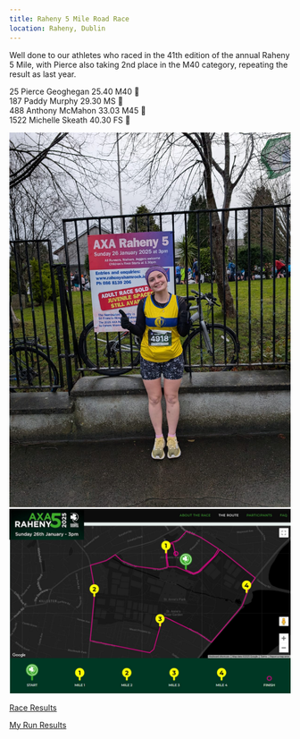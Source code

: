 ```yaml
---
title: Raheny 5 Mile Road Race
location: Raheny, Dublin
---
```


Well done to our athletes who raced in the 41th edition of the annual Raheny 5 Mile, with Pierce also taking 2nd place in the M40 category, repeating the result as last year.<br> 

25 Pierce Geoghegan 25.40 M40 🥈<br>
187 Paddy Murphy 29.30 MS 🥈 <br>
488 Anthony McMahon 33.03 M45 🥉<br>
1522 Michelle Skeath 40.30 FS 🥉<br>

<img src="/assets/images/races/2025/2025-01-26-raheny_5m_michelle.jpg" class="img-fluid" alt="Michelle">

<img src="/assets/images/races/2025/2025-01-26-raheny_5m_course.jpg" class="img-fluid" alt="Course">

<a href="/races/2025-01-26-raheny-5-mile/" target="_blank" rel="noopener noreferrer">Race Results</a>

<a href="https://myrunresults.com/events/axa_raheny_5_mile_2025/5529/results" target="_blank" rel="noopener noreferrer">My Run Results</a>

<!--
<a href="https://www.instagram.com/p/C2qOgzCMxwZ/?img_index=1" target="_blank" rel="noopener noreferrer">Instagram</a>
-->
